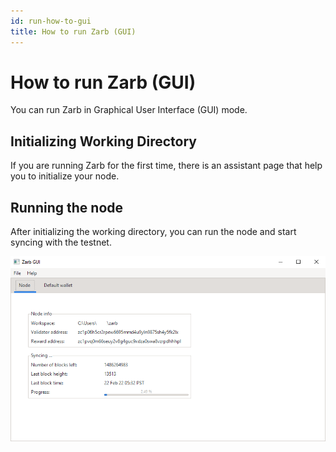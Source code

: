 ```yaml
---
id: run-how-to-gui
title: How to run Zarb (GUI)
---
```


# How to run Zarb (GUI)

You can run Zarb in Graphical User Interface (GUI) mode.

## Initializing Working Directory

If you are running Zarb for the first time, there is an assistant page that help you to initialize your node.

## Running the node

After initializing the working directory, you can run the node and start syncing with the testnet.

![Zarb GUI - Main Window](../assets/images/zarb-gui_main-window.png)
